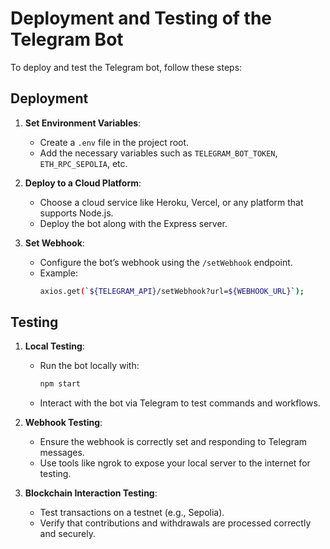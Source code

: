 # Deployment and Testing of the Telegram Bot

To deploy and test the Telegram bot, follow these steps:

## Deployment
1. **Set Environment Variables**:
   - Create a `.env` file in the project root.
   - Add the necessary variables such as `TELEGRAM_BOT_TOKEN`, `ETH_RPC_SEPOLIA`, etc.

2. **Deploy to a Cloud Platform**:
   - Choose a cloud service like Heroku, Vercel, or any platform that supports Node.js.
   - Deploy the bot along with the Express server.

3. **Set Webhook**:
   - Configure the bot’s webhook using the `/setWebhook` endpoint.
   - Example:
     ```bash
     axios.get(`${TELEGRAM_API}/setWebhook?url=${WEBHOOK_URL}`);
     ```

## Testing
1. **Local Testing**:
   - Run the bot locally with:
     ```bash
     npm start
     ```
   - Interact with the bot via Telegram to test commands and workflows.

2. **Webhook Testing**:
   - Ensure the webhook is correctly set and responding to Telegram messages.
   - Use tools like ngrok to expose your local server to the internet for testing.

3. **Blockchain Interaction Testing**:
   - Test transactions on a testnet (e.g., Sepolia).
   - Verify that contributions and withdrawals are processed correctly and securely.
